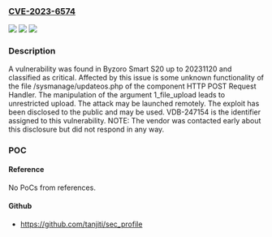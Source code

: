### [CVE-2023-6574](https://cve.mitre.org/cgi-bin/cvename.cgi?name=CVE-2023-6574)
![](https://img.shields.io/static/v1?label=Product&message=Smart%20S20&color=blue)
![](https://img.shields.io/static/v1?label=Version&message=%3D%2020231120%20&color=brighgreen)
![](https://img.shields.io/static/v1?label=Vulnerability&message=CWE-434%20Unrestricted%20Upload&color=brighgreen)

### Description

A vulnerability was found in Byzoro Smart S20 up to 20231120 and classified as critical. Affected by this issue is some unknown functionality of the file /sysmanage/updateos.php of the component HTTP POST Request Handler. The manipulation of the argument 1_file_upload leads to unrestricted upload. The attack may be launched remotely. The exploit has been disclosed to the public and may be used. VDB-247154 is the identifier assigned to this vulnerability. NOTE: The vendor was contacted early about this disclosure but did not respond in any way.

### POC

#### Reference
No PoCs from references.

#### Github
- https://github.com/tanjiti/sec_profile

